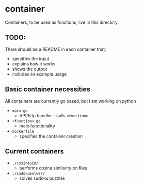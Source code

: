 # container
Containers, to be used as functions, live in this directory.

## TODO:
There should be a README in each container that;
- specifies the input
- explains how it works
- shows the output
- includes an example usage


## Basic container necessities
All containers are currently go based, but I am working on python
- `main.go`
    - API/http handler - calls `<function>`
- `<function>.go`
    - main functionality
- `Dockerfile`
    - specifies the container creation


## Current containers
- `./cosineSim/`
    - performs cosine similarity on files
- `./sudokuSolver/`
    - solves sudoku puzzles